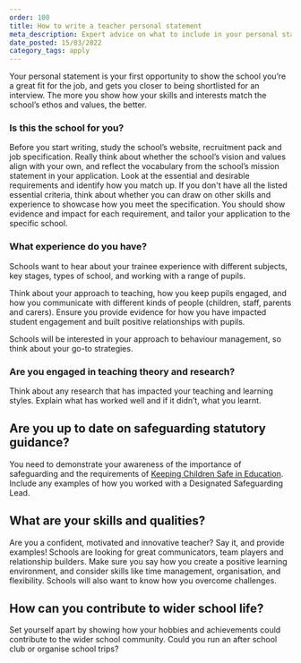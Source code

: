 ```yaml
---
order: 100
title: How to write a teacher personal statement
meta_description: Expert advice on what to include in your personal statement when applying for a teaching job. Read some example teacher personal statements.
date_posted: 15/03/2022
category_tags: apply
---
```


Your personal statement is your first opportunity to show the school you’re a great fit for the job, and gets you closer to being shortlisted for an interview. The more you show how your skills and interests match the school’s ethos and values, the better.


### Is this the school for you?
Before you start writing, study the school’s website, recruitment pack and job specification. Really think about whether the school’s vision and values align with your own, and reflect the vocabulary from the school’s mission statement in your application. Look at the essential and desirable requirements and identify how you match up. If you don't have all the listed essential criteria, think about whether you can draw on other skills and experience to showcase how you meet the specification. You should show evidence and impact for each requirement, and tailor your application to the specific school.


### What experience do you have?
Schools want to hear about your trainee experience with different subjects, key stages, types of school, and working with a range of pupils.

Think about your approach to teaching, how you keep pupils engaged, and how you communicate with different kinds of people (children, staff, parents and carers). Ensure you provide evidence for how you have impacted student engagement and built positive relationships with pupils.

Schools will be interested in your approach to behaviour management, so think about your go-to strategies.

### Are you engaged in teaching theory and research?
Think about any research that has impacted your teaching and learning styles. Explain what has worked well and if it didn’t, what you learnt.


## Are you up to date on safeguarding statutory guidance?
You need to demonstrate your awareness of the importance of safeguarding and the requirements of [Keeping Children Safe in Education](https://www.gov.uk/government/publications/keeping-children-safe-in-education--2). Include any examples of how you worked with a Designated Safeguarding Lead.


## What are your skills and qualities?
Are you a confident, motivated and innovative teacher? Say it, and provide examples! Schools are looking for great communicators, team players and relationship builders. Make sure you say how you create a positive learning environment, and consider skills like time management, organisation, and flexibility.
Schools will also want to know how you overcome challenges.

## How can you contribute to wider school life?
Set yourself apart by showing how your hobbies and achievements could contribute to the wider school community. Could you run an after school club or organise school trips?

